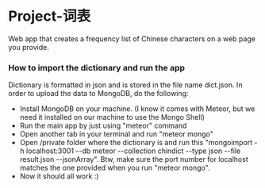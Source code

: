 # Project-词表
Web app that creates a frequency list of Chinese characters on a web page you provide.

### How to import the dictionary and run the app
Dictionary is formatted in json and is stored in the file name dict.json. In order to upload the data to MongoDB, do the following:
  - Install MongoDB on your machine. (I know it comes with Meteor, but we need it installed on our machine to use the Mongo Shell)
  - Run the main app by just using "meteor" command
  - Open another tab in your terminal and run "meteor mongo"
  - Open /private folder where the dictionary is and run this "mongoimport -h localhost:3001 --db meteor --collection chindict --type json --file result.json --jsonArray". Btw, make sure the port number for localhost matches the one provided when you run "meteor mongo".
  - Now it should all work :)
